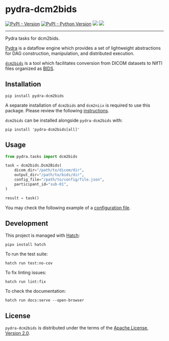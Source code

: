 # pydra-dcm2bids

[![PyPI - Version][pypi-version]][pypi-project]
[![PyPI - Python Version][pypi-pyversions]][pypi-project]
![][status-docs]
![][status-test]

----

Pydra tasks for dcm2bids.

[Pydra][pydra] is a dataflow engine which provides
a set of lightweight abstractions for DAG
construction, manipulation, and distributed execution.

[`dcm2bids`][dcm2bids] is a tool which facilitates
conversion from DICOM datasets to NIfTI files
organized as [BIDS][bids].

## Installation

```console
pip install pydra-dcm2bids
```

A separate installation of `dcm2bids` and `dcm2niix` is required to use this package.
Please review the following [instructions][dcm2bids-install].

`dcm2bids` can be installed alongside `pydra-dcm2bids` with:

```console
pip install 'pydra-dcm2bids[all]'
```

## Usage

```python
from pydra.tasks import dcm2bids

task = dcm2bids.Dcm2Bids(
    dicom_dir="/path/to/dicom/dir",
    output_dir="/path/to/bids/dir",
    config_file="/path/to/config/file.json",
    participant_id="sub-01",
)

result = task()
```

You may check the following example of a [configuration file][dcm2bids-config-file].

## Development

This project is managed with [Hatch][hatch]:

```console
pipx install hatch
```

To run the test suite:

```console
hatch run test:no-cov
```

To fix linting issues:

```console
hatch run lint:fix
```

To check the documentation:

```console
hatch run docs:serve --open-browser
```

## License

`pydra-dcm2bids` is distributed under the terms of the [Apache License, Version 2.0][license].

[pypi-project]: https://pypi.org/project/pydra-dcm2bids

[pypi-version]: https://img.shields.io/pypi/v/pydra-dcm2bids.svg

[pypi-pyversions]: https://img.shields.io/pypi/pyversions/pydra-dcm2bids.svg

[status-docs]: https://github.com/aramis-lab/pydra-dcm2bids/actions/workflows/docs.yaml/badge.svg

[status-test]: https://github.com/aramis-lab/pydra-dcm2bids/actions/workflows/test.yaml/badge.svg

[pydra]: https://pydra.readthedocs.io/

[dcm2bids]: https://unfmontreal.github.io/Dcm2Bids/

[bids]: https://bids-specification.readthedocs.io/

[dcm2bids-install]: https://unfmontreal.github.io/Dcm2Bids/docs/get-started/install/

[dcm2bids-config-file]: https://unfmontreal.github.io/Dcm2Bids/docs/how-to/create-config-file/

[hatch]: https://hatch.pypa.io/

[license]: https://spdx.org/licenses/Apache-2.0.html
